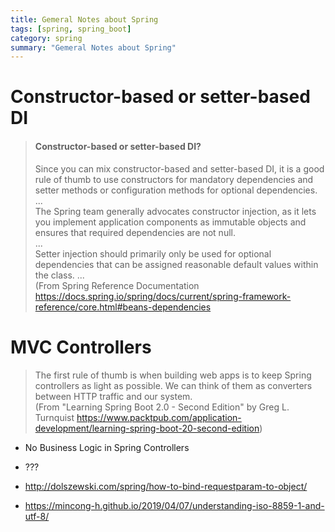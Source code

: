 ```yaml
---
title: Gemeral Notes about Spring
tags: [spring, spring_boot]
category: spring
summary: "Gemeral Notes about Spring"
---
```


# Constructor-based or setter-based DI

> #### Constructor-based or setter-based DI?
> Since you can mix constructor-based and setter-based DI, it is a good rule of thumb 
to use constructors for mandatory dependencies and setter methods or configuration methods for optional dependencies.     
...    
The Spring team generally advocates constructor injection, as it lets you implement 
application components as immutable objects and ensures that required dependencies are not null.    
...    
Setter injection should primarily only be used for optional dependencies that can be assigned reasonable default values within the class. 
...    
(From Spring Reference Documentation <https://docs.spring.io/spring/docs/current/spring-framework-reference/core.html#beans-dependencies>



# MVC Controllers

> The first rule of thumb is when building web apps is to keep Spring controllers as light as possible. 
We can think of them as converters between HTTP traffic and our system.    
(From "Learning Spring Boot 2.0 - Second Edition" by Greg L. Turnquist <https://www.packtpub.com/application-development/learning-spring-boot-20-second-edition>)

* No Business Logic in Spring Controllers
* ???  


* http://dolszewski.com/spring/how-to-bind-requestparam-to-object/

* https://mincong-h.github.io/2019/04/07/understanding-iso-8859-1-and-utf-8/